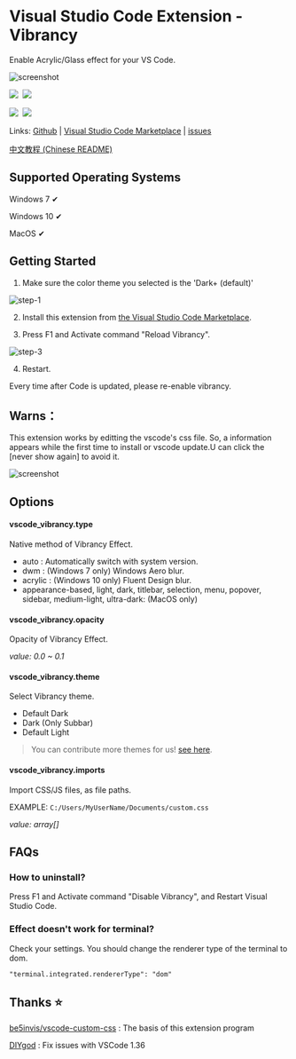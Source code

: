 # Visual Studio Code Extension - Vibrancy

Enable Acrylic/Glass effect for your VS Code.

![screenshot](./screenshot.png)

[![](https://vsmarketplacebadge.apphb.com/version/eyhn.vscode-vibrancy.svg)](https://marketplace.visualstudio.com/items?itemName=eyhn.vscode-vibrancy)&nbsp;
[![](https://img.shields.io/visual-studio-marketplace/stars/eyhn.vscode-vibrancy.svg)](https://marketplace.visualstudio.com/items?itemName=eyhn.vscode-vibrancy)

[![](https://img.shields.io/github/stars/eyhn/vscode-vibrancy.svg?style=social)](https://github.com/eyhn/vscode-vibrancy)&nbsp;
[![](https://img.shields.io/github/watchers/eyhn/vscode-vibrancy.svg?style=social)](https://github.com/eyhn/vscode-vibrancy)

Links: [Github](https://github.com/eyhn/vscode-vibrancy) | [Visual Studio Code Marketplace](https://marketplace.visualstudio.com/items?itemName=eyhn.vscode-vibrancy) | [issues](https://github.com/eyhn/vscode-vibrancy/issues)

[中文教程 (Chinese README)](https://eyhn.in/vscode-vibrancy/)

## Supported Operating Systems

Windows 7 ✔

Windows 10 ✔

MacOS ✔

## Getting Started

1. Make sure the color theme you selected is the 'Dark+ (default)'

![step-1](./step-1.png)

2. Install this extension from [the Visual Studio Code Marketplace](https://marketplace.visualstudio.com/items?itemName=eyhn.vscode-vibrancy).

3. Press F1 and Activate command "Reload Vibrancy".

![step-3](./step-3.png)

4. Restart.

Every time after Code is updated, please re-enable vibrancy.

## Warns：
This extension works by editting the vscode's css file.
So, a information appears while the first time to install or vscode update.U can click the [never show again] to avoid it.

![screenshot](./warns.png)

## Options

#### vscode_vibrancy.type

Native method of Vibrancy Effect.

* auto : Automatically switch with system version.
* dwm : (Windows 7 only) Windows Aero blur.
* acrylic : (Windows 10 only) Fluent Design blur.
* appearance-based, light, dark, titlebar, selection, menu, popover, sidebar, medium-light, ultra-dark: (MacOS only)

#### vscode_vibrancy.opacity

Opacity of Vibrancy Effect.

*value: 0.0 ~ 0.1*

#### vscode_vibrancy.theme

Select Vibrancy theme.

* Default Dark
* Dark (Only Subbar)
* Default Light

> You can contribute more themes for us! [see here](https://github.com/EYHN/vscode-vibrancy/tree/master/themes).

#### vscode_vibrancy.imports

Import CSS/JS files, as file paths.

EXAMPLE: `C:/Users/MyUserName/Documents/custom.css`

*value: array[]*

## FAQs

### How to uninstall?

Press F1 and Activate command "Disable Vibrancy", and Restart Visual Studio Code.

### Effect doesn't work for terminal?

Check your settings. You should change the renderer type of the terminal to dom.

`"terminal.integrated.rendererType": "dom"`

## Thanks ⭐

[be5invis/vscode-custom-css](https://github.com/be5invis/vscode-custom-css) : The basis of this extension program

[DIYgod](https://github.com/microsoft/vscode/issues/32257#issuecomment-509936623) : Fix issues with VSCode 1.36